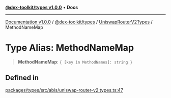 [**@dex-toolkit/types v1.0.0**](../../../README.md) • **Docs**

***

[Documentation v1.0.0](../../../../../packages.md) / [@dex-toolkit/types](../../../README.md) / [UniswapRouterV2Types](../README.md) / MethodNameMap

# Type Alias: MethodNameMap

> **MethodNameMap**: `{ [key in MethodNames]: string }`

## Defined in

[packages/types/src/abis/uniswap-router-v2.types.ts:47](https://github.com/niZmosis/dex-toolkit/blob/3d8b41b44787b30fbea5de3ab4737662ffb61bc8/packages/types/src/abis/uniswap-router-v2.types.ts#L47)
